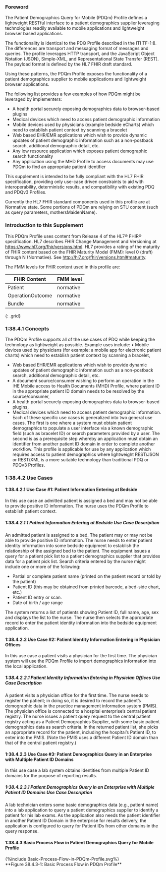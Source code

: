 ### Foreword
The Patient Demographics Query for Mobile (PDQm) Profile defines a lightweight RESTful interface to a patient demographics supplier leveraging technologies readily available to mobile applications and lightweight browser based applications.

The functionality is identical to the PDQ Profile described in the ITI TF-1:8. The differences are transport and messaging format of messages and queries. The profile leverages HTTP transport, and the JavaScript Object Notation (JSON), Simple-XML, and Representational State Transfer (REST). The payload format is defined by the HL7 FHIR draft standard.

Using these patterns, the PDQm Profile exposes the functionality of a patient demographics supplier to mobile applications and lightweight browser applications.

The following list provides a few examples of how PDQm might be leveraged by implementers:
-   A health portal securely exposing demographics data to browser-based plugins
-   Medical devices which need to access patient demographic information
-   Mobile devices used by physicians (example bedside eCharts) which need to establish patient context by scanning a bracelet
-   Web based EHR/EMR applications which wish to provide dynamic updates of patient demographic information such as a non-postback search,  additional demographic detail, etc.
-   Any low resource application which exposes patient demographic search functionality
-   Any application using the MHD Profile to access documents may use PDQm to find an appropriate patient identifier

This supplement is intended to be fully compliant with the HL7 FHIR specification, providing only use-case driven constraints to aid with interoperability, deterministic results, and compatibility with existing PDQ and PDQv3 Profiles.

Currently the HL7 FHIR standard components used in this profile are at Normative state. Some portions of PDQm are relying on STU content (such as query parameters, mothersMaidenName).

### Introduction to this Supplement
This PDQm Profile uses content from Release 4 of the HL7®  FHIR®  specification. HL7 describes FHIR Change Management and Versioning at https://www.hl7.org/fhir/versions.html. HL7 provides a rating of the maturity of FHIR content based on the FHIR Maturity Model (FMM): level 0 (draft) through N (Normative). See http://hl7.org/fhir/versions.html#maturity.

The FMM levels for FHIR content used in this profile are:

FHIR Content|FMM level
---|---
Patient|normative
OperationOutcome|normative
Bundle|normative
{: .grid}

### 1:38.4.1 Concepts
The PDQm Profile supports all of the use cases of PDQ while keeping the technology as lightweight as possible. Example uses include:
•	Mobile devices used by physicians (for example: a mobile app for electronic patient charts) which need to establish patient context by scanning a bracelet,
*	Web based EHR/EMR applications which wish to provide dynamic updates of patient demographic information such as a non-postback search, additional demographic detail, etc.
*	A document source/consumer wishing to perform an operation in the IHE Mobile access to Health Documents (MHD) Profile, where patient ID in the appropriate patient ID domain needs to be resolved by the source/consumer,
*	A health portal securely exposing demographics data to browser-based plugins,
*	Medical devices which need to access patient demographic information.
Each of these specific use cases is generalized into two general use cases. The first is one where a system must obtain patient demographics to populate a user interface via a known demographic field (such as bracelet ID) or search parameters provided by a user. The second is as a prerequisite step whereby an application must obtain an identifier from another patient ID domain in order to complete another workflow.
This profile is applicable for use by any application which requires access to patient demographics where lightweight REST/JSON or REST/XML is a more suitable technology than traditional PDQ or PDQv3 Profiles.

### 1:38.4.2 Use Cases

#### 1:38.4.2.1 Use Case #1: Patient Information Entering at Bedside
In this use case an admitted patient is assigned a bed and may not be able to provide positive ID information. The nurse uses the PDQm Profile to establish patient context.

##### 1:38.4.2.1.1 Patient Information Entering at Bedside Use Case Description
An admitted patient is assigned to a bed. The patient may or may not be able to provide positive ID information. The nurse needs to enter patient identity information into some bedside equipment to establish the relationship of the assigned bed to the patient. The equipment issues a query for a patient pick list to a patient demographics supplier that provides data for a patient pick list. Search criteria entered by the nurse might include one or more of the following:

*	Partial or complete patient name (printed on the patient record or told by the patient)
*	Patient ID (this may be obtained from printed barcode, a bed-side chart, etc.)
*	Patient ID entry or scan.
*	Date of birth / age range

The system returns a list of patients showing Patient ID, full name, age, sex and displays the list to the nurse. The nurse then selects the appropriate record to enter the patient identity information into the bedside equipment application.

#### 1:38.4.2.2 Use Case #2: Patient Identity Information Entering in Physician Offices
In this use case a patient visits a physician for the first time. The physician system will use the PDQm Profile to import demographics information into the local application.

##### 1:38.4.2.2.1 Patient Identity Information Entering in Physician Offices Use Case Description
A patient visits a physician office for the first time. The nurse needs to register the patient; in doing so, it is desired to record the patient’s demographic data in the practice management information system (PMIS). The physician office is connected to a hospital enterprise’s central patient registry. The nurse issues a patient query request to the central patient registry acting as a Patient Demographics Supplier, with some basic patient demographics data as search criteria. In the returned patient list, she picks an appropriate record for the patient, including the hospital’s Patient ID, to enter into the PMIS. (Note the PMIS uses a different Patient ID domain than that of the central patient registry.)

#### 1:38.4.2.3 Use Case #3: Patient Demographics Query in an Enterprise with Multiple Patient ID Domains
In this use case a lab system obtains identities from multiple Patient ID domains for the purpose of reporting results.

##### 1:38.4.2.3.1 Patient Demographics Query in an Enterprise with Multiple Patient ID Domains Use Case Description
A lab technician enters some basic demographics data (e.g., patient name) into a lab application to query a patient demographics supplier to identify a patient for his lab exams. As the application also needs the patient identifier in another Patient ID Domain in the enterprise for results delivery, the application is configured to query for Patient IDs from other domains in the query response.


#### 1:38.4.3 Basic Process Flow in Patient Demographics Query for Mobile Profile

<div>
{%include Basic-Process-Flow-in-PDQm-Profile.svg%}
</div>
**Figure 38.4.3-1: Basic Process Flow in PDQm Profile**
